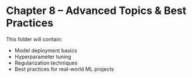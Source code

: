 # Chapter 8 – Advanced Topics & Best Practices

This folder will contain:
- Model deployment basics
- Hyperparameter tuning
- Regularization techniques
- Best practices for real-world ML projects


